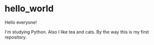 # hello_world

Hello everyone!

I'm studying Python. 
Also I like tea and cats. 
By the way this is my first repository.
